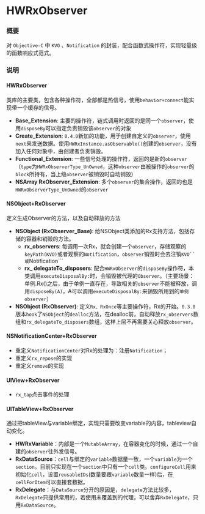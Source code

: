 # HWRxObserver
### 概要
对 ```Objective-C``` 中 ```KVO``` 、```Notification``` 的封装，配合函数式操作符，实现轻量级的函数响应式范式。

### 说明


#### HWRxObserver
类库的主要类，包含各种操作符，全部都是热信号，使用```behavior+connect```能实现带一个缓存的信号。

- **Base_Extension**: 主要的操作符，链式调用时返回的是同一个```observer```，使用```disposeBy```可以指定负责销毁该```observer```的对象
- **Create_Extension**: ```0.4.0```新加的功能，用于创建自定义的```observer```，使用```next```来发送数据。使用```HWRxInstance.asObservable()```创建的```observer```，没有加入任何对象中，由创建者负责销毁。
- **Functional_Extension**: 一些信号处理的操作符，返回的是新的```observer```（```type```为```HWRxObserverType_UnOwned```，这种```observer```由被操作的```observer```的```block```所持有，当上级```observer```被销毁时自动销毁）
- **NSArray RxObserver_Extension**: 多个```observer```的集合操作，返回的也是```HWRxObserverType_UnOwned```的```observer```

#### NSObject+RxObserver
定义生成Observer的方法，以及自动释放的方法

- **NSObject (RxObserver_Base)**: 给NSObject类添加的Rx支持方法，包括存储的容器和销毁的方法。
	- **rx_observers**: 每调用一次Rx，就会创建一个```observer```，存储观察的```keyPath(KVO)```或者观察的```Notification```，```observer```销毁时会去注销```KVO``或```Notification```
	- **rx_ delegateTo_disposers**: 配合```HWRxObserver```的```disposeBy```操作符，本类调用```executeDisposalBy:```时，会销毁被代理的```Observer```。（主要场景：单例.Rx()之后，由于单例一直存在，导致相关的```observer```不能被释放，调用```disposeBy(A)```，A可以调用```executeDisposalBy:```来销毁所用到的```单例observer```）
- **NSObject (RxObserver)**: 定义```Rx、RxOnce```等主要操作符，Rx的开始。```0.3.0```版本```hook```了```NSObject```的```dealloc```方法，在dealloc前，自动释放```rx_observers```数组和```rx_delegateTo_disposers```数组，这样上层不再需要关心释放```observer```。

#### NSNotificationCenter+RxObserver
- 重定义```NotificationCenter```对Rx的处理为：注册```Notification```；
- 重定义```rx_repose```的实现
- 重定义```remove```的实现

#### UIView+RxObserver
- ```rx_tap```点击事件的处理

#### UITableView+RxObserver
通过把tableView与variable绑定，实现只需要改变variable的内容，tableview自动变化。

- **HWRxVariable**：内部是一个```MutableArray```，在容器变化的时候，通过一个自建的```observer```往外发信号。
- **RxDataSource**：```cell```与绑定的```variable```数据量一致，一个```variable```为一个```section```。目前只实现在一个```section```中只有一个```cell```类。```configureCell```用来初始化```cell```，设置```reusableIDs```(数量要跟```variable```数量一样)后，在```cellForItem```可以直接套数据。
- **RxDelegate**：与```DataSource```分开的原因是，```delegate```方法比较多，```RxDelegate```只提供常用的，若使用未覆盖到的代理，可以舍弃```RxDelegate```，只用```RxDataSource```。
